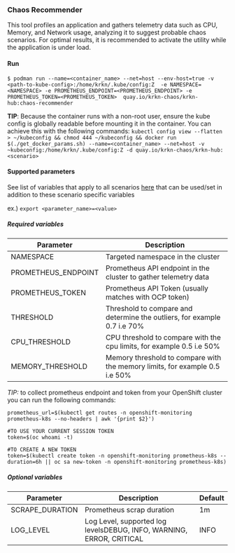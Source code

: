 ### Chaos Recommender
This tool profiles an application and gathers telemetry data such as CPU, Memory, and Network usage, analyzing it to suggest probable chaos scenarios. For optimal results, it is recommended to activate the utility while the application is under load.
#### Run

```
$ podman run --name=<container_name> --net=host --env-host=true -v <path-to-kube-config>:/home/krkn/.kube/config:Z  -e NAMESPACE=<NAMESPACE> -e PROMETHEUS_ENDPOINT=<PROMETHEUS_ENDPOINT> -e PROMETHEUS_TOKEN=<PROMETHEUS_TOKEN>  quay.io/krkn-chaos/krkn-hub:chaos-recommender
```
**TIP**: Because the container runs with a non-root user, ensure the kube config is globally readable before mounting it in the container. You can achieve this with the following commands:
```kubectl config view --flatten > ~/kubeconfig && chmod 444 ~/kubeconfig && docker run $(./get_docker_params.sh) --name=<container_name> --net=host -v ~kubeconfig:/home/krkn/.kube/config:Z -d quay.io/krkn-chaos/krkn-hub:<scenario>```
#### Supported parameters

See list of variables that apply to all scenarios [here](all_scenarios_env.md) that can be used/set in addition to these scenario specific variables

ex.) 
`export <parameter_name>=<value>`

##### Required variables

Parameter               | Description                                                           
----------------------- | -----------------------------------------------------------------     
NAMESPACE               | Targeted namespace in the cluster                                     
PROMETHEUS_ENDPOINT     | Prometheus API endpoint in the cluster to gather telemetry data                                   
PROMETHEUS_TOKEN        | Prometheus API Token (usually matches with OCP token)                                        
THRESHOLD               | Threshold to compare and determine the outliers, for example 0.7 i.e 70%
CPU_THRESHOLD           | CPU threshold to compare with the cpu limits, for example 0.5 i.e 50%
MEMORY_THRESHOLD        | Memory threshold to compare with the memory limits, for example 0.5 i.e 50%

*TIP:* to collect prometheus endpoint and token from your OpenShift cluster you can run the following commands:
```
prometheus_url=$(kubectl get routes -n openshift-monitoring prometheus-k8s --no-headers | awk '{print $2}')

#TO USE YOUR CURRENT SESSION TOKEN
token=$(oc whoami -t)

#TO CREATE A NEW TOKEN
token=$(kubectl create token -n openshift-monitoring prometheus-k8s --duration=6h || oc sa new-token -n openshift-monitoring prometheus-k8s)
```

##### Optional variables

Parameter               | Description                                                          | Default 
----------------------- |----------------------------------------------------------------------|---------|
SCRAPE_DURATION   | Prometheus scrap duration                                            | 1m      |
LOG_LEVEL         | Log Level, supported log levelsDEBUG, INFO, WARNING, ERROR, CRITICAL | INFO    | 




